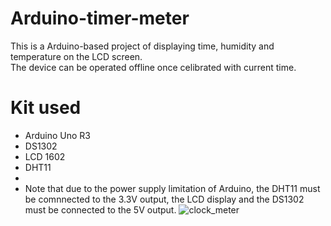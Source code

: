 # Arduino-timer-meter
This is a Arduino-based project of displaying time, humidity and temperature on the LCD screen. <br>
The device can be operated offline once celibrated with current time. <br>

# Kit used
* Arduino Uno R3
* DS1302
* LCD 1602
* DHT11
* 
* Note that due to the power supply limitation of Arduino, the DHT11 must be comnnected to the 3.3V output, the LCD display and the DS1302 must be connected to the 5V output.
![clock_meter](https://user-images.githubusercontent.com/94349736/233422847-9f5b093f-94cc-44a5-b1e0-904c94519a58.png)
